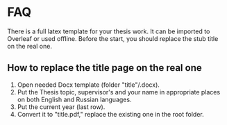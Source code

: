 # FAQ
There is a full latex template for your thesis work. It can be imported to Overleaf or used offline. Before the start, you should replace the stub title on the real one.

## How to replace the title page on the real one
1. Open needed Docx template (folder "title"/<your department or bach if bachelor student>.docx).
2. Put the Thesis topic, supervisor's and your name in appropriate places on both English and Russian languages.
3. Put the current year (last row).
4. Convert it to "title.pdf," replace the existing one in the root folder.